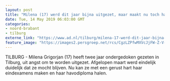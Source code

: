 ```yaml
---
layout: post
title: "Milena (17) werd dit jaar bijna uitgezet, maar maakt nu toch haar eindexamens: ‘Ik leefde in onzekerheid’"
date: Tue, 14 May 2019 06:03:00 GMT
categories: 
- noord-brabant 
- tilburg 
externe_link: "https://www.ad.nl/tilburg/milena-17-werd-dit-jaar-bijna-uitgezet-maar-maakt-nu-toch-haar-eindexamens-ik-leefde-in-onzekerheid~a59c0b21/"
feature_image: "https://images2.persgroep.net/rcs/CgzLZPfwMXVcJjFW-Z-V-88eGlM/diocontent/147451872/_fitwidth/400/?appId=21791a8992982cd8da851550a453bd7f&quality=0.7"
---
```


TILBURG - Milena Grigorjan (17) heeft twee jaar ondergedoken gezeten in Tilburg, uit angst om te worden uitgezet. Afgelopen maart werd eindelijk duidelijk dat ze mocht blijven. Nu kan ze met een gerust hart haar eindexamens maken en haar havodiploma halen.
